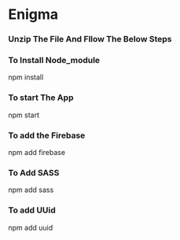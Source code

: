 # Enigma

### Unzip The File And Fllow The Below Steps ###

### To Install Node_module ###

npm install

### To start The App ###

npm start

### To add the Firebase ###

npm add firebase

### To Add SASS ###

npm add sass

### To add UUid ###

npm add uuid


